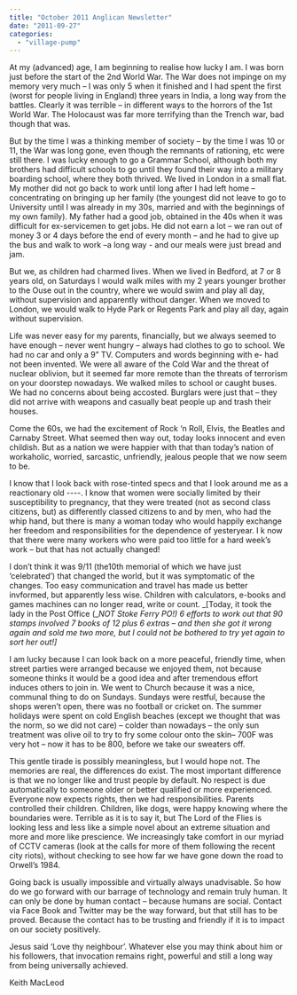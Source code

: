 ```yaml
---
title: "October 2011 Anglican Newsletter"
date: "2011-09-27"
categories: 
  - "village-pump"
---
```


At my (advanced) age, I am beginning to realise how lucky I am. I was born just before the start of the 2nd World War. The War does not impinge on my memory very much – I was only 5 when it finished and I had spent the first (worst for people living in England) three years in India, a long way from the battles. Clearly it was terrible – in different ways to the horrors of the 1st World War. The Holocaust was far more terrifying than the Trench war, bad though that was.

But by the time I was a thinking member of society – by the time I was 10 or 11, the War was long gone, even though the remnants of rationing, etc were still there. I was lucky enough to go a Grammar School, although both my brothers had difficult schools to go until they found their way into a military boarding school, where they both thrived. We lived in London in a small flat. My mother did not go back to work until long after I had left home – concentrating on bringing up her family (the youngest did not leave to go to University until I was already in my 30s, married and with the beginnings of my own family). My father had a good job, obtained in the 40s when it was difficult for ex-servicemen to get jobs. He did not earn a lot – we ran out of money 3 or 4 days before the end of every month – and he had to give up the bus and walk to work –a long way - and our meals were just bread and jam.

But we, as children had charmed lives. When we lived in Bedford, at 7 or 8 years old, on Saturdays I would walk miles with my 2 years younger brother to the Ouse out in the country, where we would swim and play all day, without supervision and apparently without danger. When we moved to London, we would walk to Hyde Park or Regents Park and play all day, again without supervision.

Life was never easy for my parents, financially, but we always seemed to have enough – never went hungry – always had clothes to go to school. We had no car and only a 9” TV. Computers and words beginning with e- had not been invented. We were all aware of the Cold War and the threat of nuclear oblivion, but it seemed far more remote than the threats of terrorism on your doorstep nowadays. We walked miles to school or caught buses. We had no concerns about being accosted. Burglars were just that – they did not arrive with weapons and casually beat people up and trash their houses.

Come the 60s, we had the excitement of Rock ‘n Roll, Elvis, the Beatles and Carnaby Street. What seemed then way out, today looks innocent and even childish. But as a nation we were happier with that than today’s nation of workaholic, worried, sarcastic, unfriendly, jealous people that we now seem to be.

I know that I look back with rose-tinted specs and that I look around me as a reactionary old ----. I know that women were socially limited by their susceptibility to pregnancy, that they were treated (not as second class citizens, but) as differently classed citizens to and by men, who had the whip hand, but there is many a woman today who would happily exchange her freedom and responsibilities for the dependence of yesteryear. I k now that there were many workers who were paid too little for a hard week’s work – but that has not actually changed!

I don’t think it was 9/11 (the10th memorial of which we have just ‘celebrated’) that changed the world, but it was symptomatic of the changes. Too easy communication and travel has made us better invformed, but apparently less wise. Children with calculators, e-books and games machines can no longer read, write or count. _\[Today, it took the lady in the Post Office (__NOT Stoke Ferry PO!)_ _6 efforts to work out that 90 stamps involved 7 books of 12 plus 6 extras – and then she got it wrong again and sold me two more, but I could not be bothered to try yet again to sort her out!\]_

I am lucky because I can look back on a more peaceful, friendly time, when street parties were arranged because we enjoyed them, not because someone thinks it would be a good idea and after tremendous effort induces others to join in. We went to Church because it was a nice, communal thing to do on Sundays. Sundays were restful, because the shops weren’t open, there was no football or cricket on. The summer holidays were spent on cold English beaches (except we thought that was the norm, so we did not care) – colder than nowadays – the only sun treatment was olive oil to try to fry some colour onto the skin– 700F was very hot – now it has to be 800, before we take our sweaters off.

This gentle tirade is possibly meaningless, but I would hope not. The memories are real, the differences do exist. The most important difference is that we no longer like and trust people by default. No respect is due automatically to someone older or better qualified or more experienced. Everyone now expects rights, then we had responsibilities. Parents controlled their children. Children, like dogs, were happy knowing where the boundaries were. Terrible as it is to say it, but The Lord of the Flies is looking less and less like a simple novel about an extreme situation and more and more like prescience. We increasingly take comfort in our myriad of CCTV cameras (look at the calls for more of them following the recent city riots), without checking to see how far we have gone down the road to Orwell’s 1984.

Going back is usually impossible and virtually always unadvisable. So how do we go forward with our barrage of technology and remain truly human. It can only be done by human contact – because humans are social. Contact via Face Book and Twitter may be the way forward, but that still has to be proved. Because the contact has to be trusting and friendly if it is to impact on our society positively.

Jesus said ‘Love thy neighbour’. Whatever else you may think about him or his followers, that invocation remains right, powerful and still a long way from being universally achieved.

Keith MacLeod
